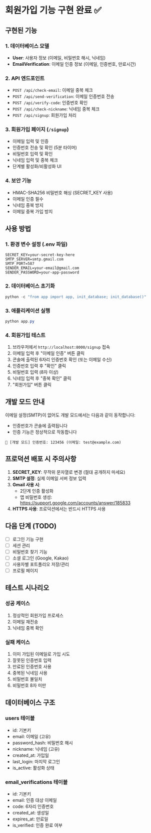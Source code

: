 # 회원가입 기능 구현 완료 ✅

## 구현된 기능

### 1. 데이터베이스 모델
- **User**: 사용자 정보 (이메일, 비밀번호 해시, 닉네임)
- **EmailVerification**: 이메일 인증 정보 (이메일, 인증번호, 만료시간)

### 2. API 엔드포인트
- `POST /api/check-email`: 이메일 중복 체크
- `POST /api/send-verification`: 이메일 인증번호 전송
- `POST /api/verify-code`: 인증번호 확인
- `POST /api/check-nickname`: 닉네임 중복 체크
- `POST /api/signup`: 회원가입 처리

### 3. 회원가입 페이지 (`/signup`)
- 이메일 입력 및 인증
- 인증번호 전송 및 확인 (5분 타이머)
- 비밀번호 입력 및 확인
- 닉네임 입력 및 중복 체크
- 단계별 활성화/비활성화 UI

### 4. 보안 기능
- HMAC-SHA256 비밀번호 해싱 (SECRET_KEY 사용)
- 이메일 인증 필수
- 닉네임 중복 방지
- 이메일 중복 가입 방지

## 사용 방법

### 1. 환경 변수 설정 (.env 파일)
```env
SECRET_KEY=your-secret-key-here
SMTP_SERVER=smtp.gmail.com
SMTP_PORT=587
SENDER_EMAIL=your-email@gmail.com
SENDER_PASSWORD=your-app-password
```

### 2. 데이터베이스 초기화
```powershell
python -c "from app import app, init_database; init_database()"
```

### 3. 애플리케이션 실행
```powershell
python app.py
```

### 4. 회원가입 테스트
1. 브라우저에서 `http://localhost:8000/signup` 접속
2. 이메일 입력 후 "이메일 인증" 버튼 클릭
3. 콘솔에 출력된 6자리 인증번호 확인 (또는 이메일 수신)
4. 인증번호 입력 후 "확인" 클릭
5. 비밀번호 입력 (8자 이상)
6. 닉네임 입력 후 "중복 확인" 클릭
7. "회원가입" 버튼 클릭

## 개발 모드 안내

이메일 설정(SMTP)이 없어도 개발 모드에서는 다음과 같이 동작합니다:
- 인증번호가 콘솔에 출력됩니다
- 인증 기능은 정상적으로 작동합니다

```
📧 [개발 모드] 인증번호: 123456 (이메일: test@example.com)
```

## 프로덕션 배포 시 주의사항

1. **SECRET_KEY**: 무작위 문자열로 변경 (절대 공개하지 마세요)
2. **SMTP 설정**: 실제 이메일 서버 정보 입력
3. **Gmail 사용 시**: 
   - 2단계 인증 활성화
   - 앱 비밀번호 생성: https://support.google.com/accounts/answer/185833
4. **HTTPS 사용**: 프로덕션에서는 반드시 HTTPS 사용

## 다음 단계 (TODO)

- [ ] 로그인 기능 구현
- [ ] 세션 관리
- [ ] 비밀번호 찾기 기능
- [ ] 소셜 로그인 (Google, Kakao)
- [ ] 사용자별 포트폴리오 저장/관리
- [ ] 프로필 페이지

## 테스트 시나리오

### 성공 케이스
1. 정상적인 회원가입 프로세스
2. 이메일 재전송
3. 닉네임 중복 확인

### 실패 케이스
1. 이미 가입된 이메일로 가입 시도
2. 잘못된 인증번호 입력
3. 만료된 인증번호 사용
4. 중복된 닉네임 사용
5. 비밀번호 불일치
6. 비밀번호 8자 미만

## 데이터베이스 구조

### users 테이블
- id: 기본키
- email: 이메일 (고유)
- password_hash: 비밀번호 해시
- nickname: 닉네임 (고유)
- created_at: 가입일
- last_login: 마지막 로그인
- is_active: 활성화 상태

### email_verifications 테이블
- id: 기본키
- email: 인증 대상 이메일
- code: 6자리 인증번호
- created_at: 생성일
- expires_at: 만료일
- is_verified: 인증 완료 여부
